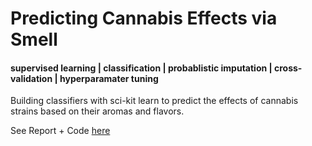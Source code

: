 # Predicting Cannabis Effects via Smell
#### supervised learning | classification | probablistic imputation | cross-validation | hyperparamater tuning
Building classifiers with sci-kit learn to predict the effects of cannabis strains based on their aromas and flavors.

See Report + Code [here](https://github.com/c-leber/Predicting-Cannabis-Effects-via-Smell/blob/main/Code_and_Report.ipynb)
